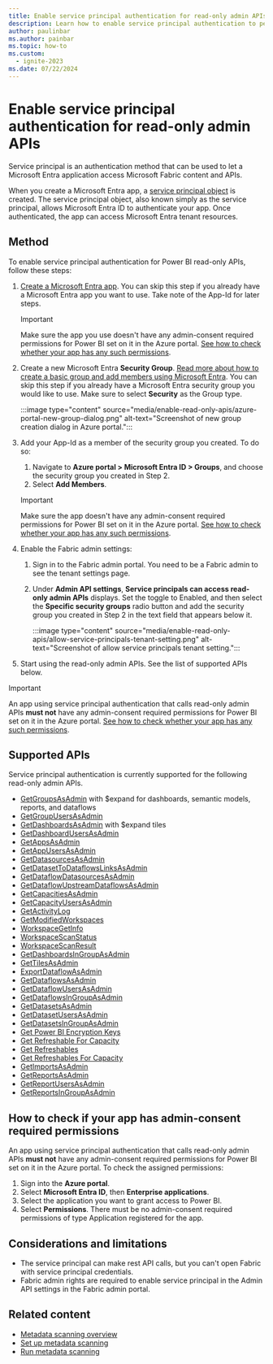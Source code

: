 ```yaml
---
title: Enable service principal authentication for read-only admin APIs
description: Learn how to enable service principal authentication to permit use of read-only admin APIs.
author: paulinbar
ms.author: painbar
ms.topic: how-to
ms.custom:
  - ignite-2023
ms.date: 07/22/2024
---
```


# Enable service principal authentication for read-only admin APIs

Service principal is an authentication method that can be used to let a Microsoft Entra application access Microsoft Fabric content and APIs.

When you create a Microsoft Entra app, a [service principal object](/entra/identity-platform/app-objects-and-service-principals#service-principal-object) is created. The service principal object, also known simply as the service principal, allows Microsoft Entra ID to authenticate your app. Once authenticated, the app can access Microsoft Entra tenant resources.

## Method

To enable service principal authentication for Power BI read-only APIs, follow these steps:

1. [Create a Microsoft Entra app](/entra/identity-platform/howto-create-service-principal-portal). You can skip this step if you already have a Microsoft Entra app you want to use. Take note of the App-Id for later steps.

    >[!IMPORTANT]
    > Make sure the app you use doesn't have any admin-consent required permissions for Power BI set on it in the Azure portal. [See how to check whether your app has any such permissions](#how-to-check-if-your-app-has-admin-consent-required-permissions).
    
1. Create a new Microsoft Entra **Security Group**. [Read more about how to create a basic group and add members using Microsoft Entra](/entra/fundamentals/how-to-manage-groups). You can skip this step if you already have a Microsoft Entra security group you would like to use.
    Make sure to select **Security** as the Group type.

    :::image type="content" source="media/enable-read-only-apis/azure-portal-new-group-dialog.png" alt-text="Screenshot of new group creation dialog in Azure portal.":::

3. Add your App-Id as a member of the security group you created. To do so:
    1. Navigate to **Azure portal > Microsoft Entra ID > Groups**, and choose the security group you created in Step 2.
    1. Select **Add Members**.

    > [!IMPORTANT]
    > Make sure the app doesn't have any admin-consent required permissions for Power BI set on it in the Azure portal. [See how to check whether your app has any such permissions](#how-to-check-if-your-app-has-admin-consent-required-permissions).

4. Enable the Fabric admin settings:
    1. Sign in to the Fabric admin portal. You need to be a Fabric admin to see the tenant settings page.
    1. Under **Admin API settings**, **Service principals can access read-only admin APIs** displays. Set the toggle to Enabled, and then select the **Specific security groups** radio button and add the security group you created in Step 2 in the text field that appears below it.

        :::image type="content" source="media/enable-read-only-apis/allow-service-principals-tenant-setting.png" alt-text="Screenshot of allow service principals tenant setting.":::

 5. Start using the read-only admin APIs. See the list of supported APIs below.

>[!IMPORTANT]
>An app using service principal authentication that calls read-only admin APIs **must not** have any admin-consent required permissions for Power BI set on it in the Azure portal. [See how to check whether your app has any such permissions](#how-to-check-if-your-app-has-admin-consent-required-permissions).

## Supported APIs

Service principal authentication is currently supported for the following read-only admin APIs.

* [GetGroupsAsAdmin](/rest/api/power-bi/admin/groups_getgroupsasadmin) with $expand for dashboards, semantic models, reports, and dataflows 
* [GetGroupUsersAsAdmin](/rest/api/power-bi/admin/groups-get-group-users-as-admin)
* [GetDashboardsAsAdmin](/rest/api/power-bi/admin/dashboards_getdashboardsasadmin) with $expand tiles
* [GetDashboardUsersAsAdmin](/rest/api/power-bi/admin/dashboards-get-dashboard-users-as-admin)
* [GetAppsAsAdmin](/rest/api/power-bi/admin/apps-get-apps-as-admin)
* [GetAppUsersAsAdmin](/rest/api/power-bi/admin/apps-get-app-users-as-admin)
* [GetDatasourcesAsAdmin](/rest/api/power-bi/admin/datasets_getdatasourcesasadmin) 
* [GetDatasetToDataflowsLinksAsAdmin](/rest/api/power-bi/admin/datasets_getdatasettodataflowslinksingroupasadmin)
* [GetDataflowDatasourcesAsAdmin](/rest/api/power-bi/admin/dataflows_getdataflowdatasourcesasadmin) 
* [GetDataflowUpstreamDataflowsAsAdmin](/rest/api/power-bi/admin/dataflows_getupstreamdataflowsingroupasadmin) 
* [GetCapacitiesAsAdmin](/rest/api/power-bi/admin/getcapacitiesasadmin)
* [GetCapacityUsersAsAdmin](/rest/api/power-bi/admin/capacities-get-capacity-users-as-admin)
* [GetActivityLog](/rest/api/power-bi/admin/getactivityevents)
* [GetModifiedWorkspaces](/rest/api/power-bi/admin/workspace-info-get-modified-workspaces)
* [WorkspaceGetInfo](/rest/api/power-bi/admin/workspace-info-post-workspace-info)
* [WorkspaceScanStatus](/rest/api/power-bi/admin/workspace-info-get-scan-status)
* [WorkspaceScanResult](/rest/api/power-bi/admin/workspace-info-get-scan-result)
* [GetDashboardsInGroupAsAdmin](/rest/api/power-bi/admin/dashboards_getdashboardsasadmin)
* [GetTilesAsAdmin](/rest/api/power-bi/admin/dashboards_gettilesasadmin)
* [ExportDataflowAsAdmin](/rest/api/power-bi/admin/dataflows_exportdataflowasadmin)
* [GetDataflowsAsAdmin](/rest/api/power-bi/admin/dataflows_getdataflowsasadmin)
* [GetDataflowUsersAsAdmin](/rest/api/power-bi/admin/dataflows-get-dataflow-users-as-admin)
* [GetDataflowsInGroupAsAdmin](/rest/api/power-bi/admin/dataflows_getdataflowsingroupasadmin)
* [GetDatasetsAsAdmin](/rest/api/power-bi/admin/datasets_getdatasetsasadmin)
* [GetDatasetUsersAsAdmin](/rest/api/power-bi/admin/datasets-get-dataset-users-as-admin)
* [GetDatasetsInGroupAsAdmin](/rest/api/power-bi/admin/datasets_getdatasetsingroupasadmin)
* [Get Power BI Encryption Keys](/rest/api/power-bi/admin/getpowerbiencryptionkeys)
* [Get Refreshable For Capacity](/rest/api/power-bi/admin/getrefreshableforcapacity)
* [Get Refreshables](/rest/api/power-bi/admin/getrefreshables)
* [Get Refreshables For Capacity](/rest/api/power-bi/admin/getrefreshablesforcapacity)
* [GetImportsAsAdmin](/rest/api/power-bi/admin/imports_getimportsasadmin)
* [GetReportsAsAdmin](/rest/api/power-bi/admin/reports_getreportsasadmin)
* [GetReportUsersAsAdmin](/rest/api/power-bi/admin/reports-get-report-users-as-admin)
* [GetReportsInGroupAsAdmin](/rest/api/power-bi/admin/reports_getreportsingroupasadmin)

## How to check if your app has admin-consent required permissions

An app using service principal authentication that calls read-only admin APIs **must not** have any admin-consent required permissions for Power BI set on it in the Azure portal. To check the assigned permissions:

1. Sign into the **Azure portal**.
1. Select **Microsoft Entra ID**, then **Enterprise applications**.
1. Select the application you want to grant access to Power BI.
1. Select **Permissions**. There must be no admin-consent required permissions of type Application registered for the app.

## Considerations and limitations

* The service principal can make rest API calls, but you can't open Fabric with service principal credentials.
* Fabric admin rights are required to enable service principal in the Admin API settings in the Fabric admin portal.

## Related content

* [Metadata scanning overview](../governance/metadata-scanning-overview.md)
* [Set up metadata scanning](./metadata-scanning-setup.md)
* [Run metadata scanning](../governance/metadata-scanning-run.md)
